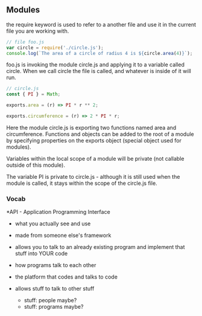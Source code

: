 ## Modules

the require keyword is used to refer to a another file and use it in the current file you are working with.

```js
// file foo.js
var circle = require('./circle.js');
console.log(`The area of a circle of radius 4 is ${circle.area(4)}`);
```

foo.js is invoking the module circle.js and applying it to a variable called circle. When we call circle the file is called, and whatever is inside of it will run.

```js
// circle.js
const { PI } = Math;

exports.area = (r) => PI * r ** 2;

exports.circumference = (r) => 2 * PI * r;
```

Here the module circle.js is exporting two functions named area and circumference. Functions and objects can be added to the root of a module by specifying properties on the exports object (special object used for modules).

Variables within the local scope of a module will be private (not callable outside of this module).

The variable PI is private to circle.js - although it is still used when the module is called, it stays within the scope of the circle.js file.

### Vocab

*API - Application Programming Interface

- what you actually see and use
- made from someone else's framework
- allows you to talk to an already existing program and implement that stuff into YOUR code
- how programs talk to each other
- the platform that codes and talks to code

- allows stuff to talk to other stuff
  - stuff: people maybe?
  - stuff: programs maybe?



